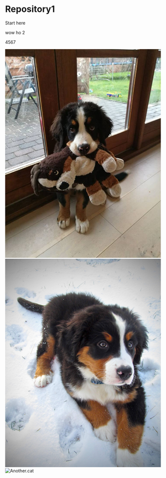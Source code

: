 # Repository1

Start here

wow ho 2

4567

![Puppy](./image/puppy01.jpg)
![Puppy](./image/puppy02.jpg)
![Another.cat](https://i.imgur.com/5fnqqQ7.jpg)